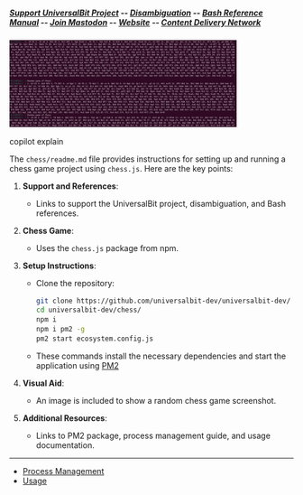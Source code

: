 ##### [Support UniversalBit Project](https://github.com/universalbit-dev/universalbit-dev/tree/main/support) -- [Disambiguation](https://en.wikipedia.org/wiki/Wikipedia:Disambiguation) -- [Bash Reference Manual](https://www.gnu.org/software/bash/manual/html_node/index.html) -- [Join Mastodon](https://mastodon.social/invite/wTHp2hSD) -- [Website](https://www.universalbit.it/) -- [Content Delivery Network](https://www.universalbitcdn.it/)

<img src="https://github.com/universalbit-dev/universalbit-dev/blob/main/chess/images/random_chess.png" width="80%"></img>


copilot explain

The `chess/readme.md` file provides instructions for setting up and running a chess game project using `chess.js`. Here are the key points:

1. **Support and References**:
   - Links to support the UniversalBit project, disambiguation, and Bash references.

2. **Chess Game**:
   - Uses the `chess.js` package from npm.

3. **Setup Instructions**:
   - Clone the repository:
     ```bash
     git clone https://github.com/universalbit-dev/universalbit-dev/
     cd universalbit-dev/chess/
     npm i
     npm i pm2 -g
     pm2 start ecosystem.config.js
     ```
   - These commands install the necessary dependencies and start the application using [PM2](https://pm2.keymetrics.io/)

4. **Visual Aid**:
   - An image is included to show a random chess game screenshot.

5. **Additional Resources**:
   - Links to PM2 package, process management guide, and usage documentation.
---
* [Process Management](https://pm2.io/docs/runtime/guide/process-management/)
* [Usage](https://pm2.keymetrics.io/docs/usage/process-management/)

